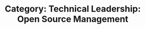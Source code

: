 ---
layout: category
title: 'Category: Technical Leadership: Open Source Management'
tag: technical_leadership,open_source_management
---